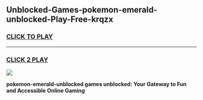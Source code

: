 
## Unblocked-Games-pokemon-emerald-unblocked-Play-Free-krqzx
<h3>
<a href="https://premium76.site?title=pokemon-emerald-unblocked&ref=20M">CLICK TO PLAY</a></h3>
<hr>

<h3>
<a href="https://premium76.site?title=pokemon-emerald-unblocked&ref=20M">CLICK 2 PLAY</a>
  
</h3>

<a href="https://premium76.site?title=pokemon-emerald-unblocked&ref=19M"><img src="https://clearcache.store/games.png"></a>


**pokemon-emerald-unblocked games unblocked: Your Gateway to Fun and Accessible Online Gaming**
